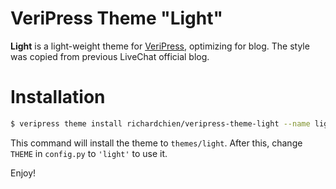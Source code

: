 # VeriPress Theme "Light"

**Light** is a light-weight theme for [VeriPress](https://github.com/veripress/veripress), optimizing for blog. The style was copied from previous LiveChat official blog.

# Installation

```sh
$ veripress theme install richardchien/veripress-theme-light --name light
```

This command will install the theme to `themes/light`. After this, change `THEME` in `config.py` to `'light'` to use it.

Enjoy!
